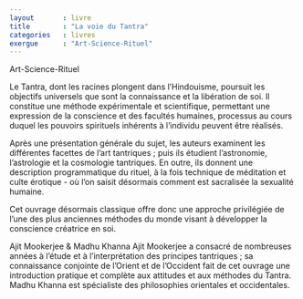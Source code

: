 ```yaml
---
layout       : livre
title        : "La voie du Tantra"
categories   : livres
exergue      : "Art-Science-Rituel"
---
```


Art-Science-Rituel

Le Tantra, dont les racines plongent dans l’Hindouisme, poursuit les objectifs universels que sont la connaissance et la libération de soi. Il constitue une méthode expérimentale et scientifique, permettant une expression de la conscience et des facultés humaines, processus au cours duquel les pouvoirs spirituels inhérents à l’individu peuvent être réalisés.

Après une présentation générale du sujet, les auteurs examinent les différentes facettes de l’art tantriques ; puis ils étudient l’astronomie, l’astrologie et la cosmologie tantriques. En outre, ils donnent une description programmatique du rituel, à la fois technique de méditation et culte érotique -  où l’on saisit désormais comment est sacralisée la sexualité humaine.

Cet ouvrage désormais classique offre donc une approche privilégiée de l’une des plus anciennes méthodes du monde visant à développer la conscience créatrice en soi.

Ajit Mookerjee & Madhu Khanna
Ajit Mookerjee a consacré de nombreuses années à l’étude et à l’interprétation des principes tantriques ; sa connaissance conjointe de l’Orient et de l’Occident fait de cet ouvrage une introduction pratique et complète aux attitudes et aux méthodes du Tantra.
Madhu Khanna est spécialiste des philosophies orientales et occidentales.

